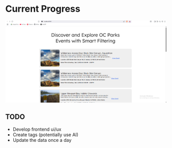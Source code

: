 # Current Progress

![alt text](image-1.png)

## TODO

- Develop frontend ui/ux
- Create tags (potentially use AI)
- Update the data once a day
